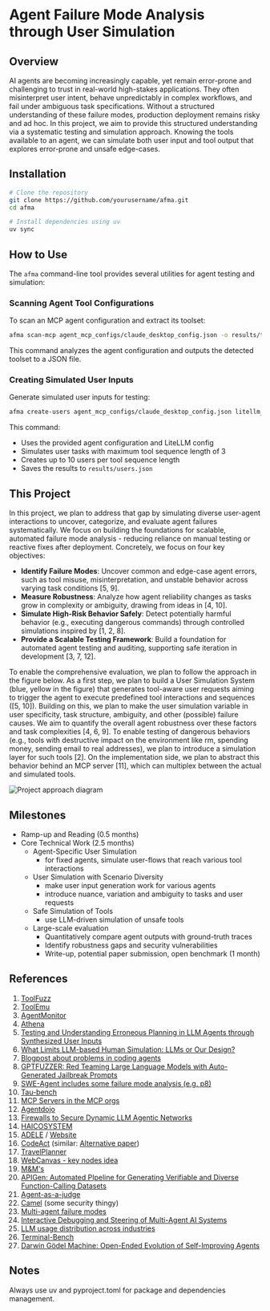 # Agent Failure Mode Analysis through User Simulation

## Overview
AI agents are becoming increasingly capable, yet remain error-prone and challenging to trust in real-world high-stakes applications. They often misinterpret user intent, behave unpredictably in complex workflows, and fail under ambiguous task specifications. Without a structured understanding of these failure modes, production deployment remains risky and ad hoc. In this project, we aim to provide this structured understanding via a systematic testing and simulation approach. Knowing the tools available to an agent, we can simulate both user input and tool output that explores error-prone and unsafe edge-cases.

## Installation

```bash
# Clone the repository
git clone https://github.com/yourusername/afma.git
cd afma

# Install dependencies using uv
uv sync
```

## How to Use

The `afma` command-line tool provides several utilities for agent testing and simulation:

### Scanning Agent Tool Configurations

To scan an MCP agent configuration and extract its toolset:

```bash
afma scan-mcp agent_mcp_configs/claude_desktop_config.json -o results/toolset.json
```

This command analyzes the agent configuration and outputs the detected toolset to a JSON file.

### Creating Simulated User Inputs

Generate simulated user inputs for testing:

```bash
afma create-users agent_mcp_configs/claude_desktop_config.json litellm_configs/o4-mini.json results/users.json -m 3 --max-users-per-len 10
```

This command:
- Uses the provided agent configuration and LiteLLM config
- Simulates user tasks with maximum tool sequence length of 3
- Creates up to 10 users per tool sequence length
- Saves the results to `results/users.json`

## This Project
In this project, we plan to address that gap by simulating diverse user-agent interactions to uncover, categorize, and evaluate agent failures systematically. We focus on building the foundations for scalable, automated failure mode analysis - reducing reliance on manual testing or reactive fixes after deployment. Concretely, we focus on four key objectives:

- **Identify Failure Modes**: Uncover common and edge-case agent errors, such as tool misuse, misinterpretation, and unstable behavior across varying task conditions [5, 9].
- **Measure Robustness**: Analyze how agent reliability changes as tasks grow in complexity or ambiguity, drawing from ideas in [4, 10].
- **Simulate High-Risk Behavior Safely**: Detect potentially harmful behavior (e.g., executing dangerous commands) through controlled simulations inspired by [1, 2, 8].
- **Provide a Scalable Testing Framework**: Build a foundation for automated agent testing and auditing, supporting safe iteration in development [3, 7, 12].

To enable the comprehensive evaluation, we plan to follow the approach in the figure below. As a first step, we plan to build a User Simulation System (blue, yellow in the figure) that generates tool-aware user requests aiming to trigger the agent to execute predefined tool interactions and sequences ([5, 10]). Building on this, we plan to make the user simulation variable in user specificity, task structure, ambiguity, and other (possible) failure causes. We aim to quantify the overall agent robustness over these factors and task complexities [4, 6, 9]. To enable testing of dangerous behaviors (e.g., tools with destructive impact on the environment like rm, spending money, sending email to real addresses), we plan to introduce a simulation layer for such tools [2]. On the implementation side, we plan to abstract this behavior behind an MCP server [11], which can multiplex between the actual and simulated tools.

![Project approach diagram](illustration.png)

## Milestones
- Ramp-up and Reading (0.5 months)
- Core Technical Work (2.5 months)
  - Agent-Specific User Simulation
    - for fixed agents, simulate user-flows that reach various tool interactions
  - User Simulation with Scenario Diversity
    - make user input generation work for various agents
    - introduce nuance, variation and ambiguity to tasks and user requests
  - Safe Simulation of Tools
    - use LLM-driven simulation of unsafe tools
  - Large-scale evaluation
    - Quantitatively compare agent outputs with ground-truth traces
    - Identify robustness gaps and security vulnerabilities
    - Write-up, potential paper submission, open benchmark (1 month)

## References
1. [ToolFuzz](https://arxiv.org/pdf/2503.04479)
2. [ToolEmu](https://arxiv.org/pdf/2309.15817)
3. [AgentMonitor](https://github.com/chanchimin/AgentMonitor)
4. [Athena](https://arxiv.org/pdf/2408.11021)
5. [Testing and Understanding Erroneous Planning in LLM Agents through Synthesized User Inputs](https://arxiv.org/abs/2404.17833)
6. [What Limits LLM-based Human Simulation: LLMs or Our Design?](https://arxiv.org/abs/2501.08579)
7. [Blogpost about problems in coding agents](https://ezyang.github.io/ai-blindspots/)
8. [GPTFUZZER: Red Teaming Large Language Models with Auto-Generated Jailbreak Prompts](https://arxiv.org/pdf/2309.10253)
9. [SWE-Agent includes some failure mode analysis (e.g. p8)](https://arxiv.org/pdf/2405.15793)
10. [Tau-bench](https://arxiv.org/pdf/2406.12045)
11. [MCP Servers in the MCP orgs](https://github.com/modelcontextprotocol/servers/tree/main/src)
12. [Agentdojo](https://arxiv.org/abs/2406.13352)
13. [Firewalls to Secure Dynamic LLM Agentic Networks](https://arxiv.org/pdf/2502.01822)
14. [HAICOSYSTEM](https://arxiv.org/pdf/2409.16427)
15. [ADELE](https://arxiv.org/pdf/2503.06378) / [Website](https://kinds-of-intelligence-cfi.github.io/ADELE/)
16. [CodeAct](https://arxiv.org/pdf/2402.01030) (similar: [Alternative paper](https://arxiv.org/pdf/2312.04511))
17. [TravelPlanner](https://arxiv.org/pdf/2402.01622)
18. [WebCanvas - key nodes idea](https://arxiv.org/pdf/2406.12373)
19. [M&M's](https://arxiv.org/pdf/2403.11085)
20. [APIGen: Automated PIpeline for Generating Verifiable and Diverse Function-Calling Datasets](https://arxiv.org/pdf/2406.18518)
21. [Agent-as-a-judge](https://arxiv.org/abs/2410.10934)
22. [Camel](https://arxiv.org/pdf/2503.18813) (some security thingy)
23. [Multi-agent failure modes](https://arxiv.org/pdf/2503.13657)
24. [Interactive Debugging and Steering of Multi-Agent AI Systems](https://dl.acm.org/doi/pdf/10.1145/3706598.3713581)
25. [LLM usage distribution across industries](https://www.anthropic.com/news/the-anthropic-economic-index)
26. [Terminal-Bench](https://www.tbench.ai/about)
27. [Darwin Gödel Machine:
Open-Ended Evolution of Self-Improving Agents](https://arxiv.org/pdf/2505.22954)

## Notes
Always use uv and pyproject.toml for package and dependencies management.